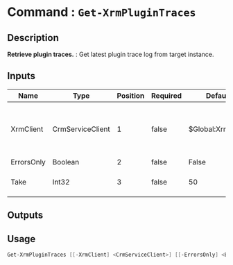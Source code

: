 ﻿# Command : `Get-XrmPluginTraces` 

## Description

**Retrieve plugin traces.** : Get latest plugin trace log from target instance.

## Inputs

Name|Type|Position|Required|Default|Description
----|----|--------|--------|-------|-----------
XrmClient|CrmServiceClient|1|false|$Global:XrmClient|Xrm connector initialized to target instance. Use latest one by default. (CrmServiceClient)
ErrorsOnly|Boolean|2|false|False|
Take|Int32|3|false|50|Specify number of items to retrieve. (Default : 50)

## Outputs

## Usage

```Powershell 
Get-XrmPluginTraces [[-XrmClient] <CrmServiceClient>] [[-ErrorsOnly] <Boolean>] [[-Take] <Int32>] [<CommonParameters>]
``` 


